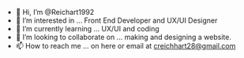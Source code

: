 - 👋 Hi, I’m @Reichart1992
- 👀 I’m interested in ... Front End Developer and UX/UI Designer
- 🌱 I’m currently learning ... UX/UI and coding
- 💞️ I’m looking to collaborate on ... making and designing a website. 
- 📫 How to reach me ... on here or email at creichhart28@gmail.com

<!---
Reichart1992/Reichart1992 is a ✨ special ✨ repository because its `README.md` (this file) appears on your GitHub profile.
You can click the Preview link to take a look at your changes.
--->
